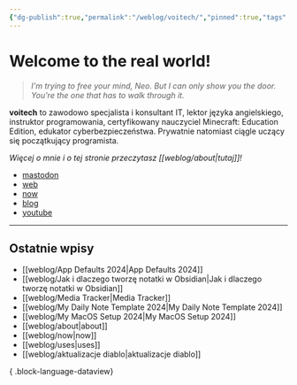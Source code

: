 ```yaml
---
{"dg-publish":true,"permalink":"/weblog/voitech/","pinned":true,"tags":["gardenEntry"]}
---
```



# Welcome to the real world!

> *I'm trying to free your mind, Neo. But I can only show you the door. You're the one that has to walk through it.*

**voitech** to zawodowo specjalista i konsultant IT, lektor języka angielskiego, instruktor programowania, certyfikowany nauczyciel Minecraft: Education Edition, edukator cyberbezpieczeństwa. Prywatnie natomiast ciągle uczący się początkujący programista.

*Więcej o mnie i o tej stronie przeczytasz [[weblog/about\|tutaj]]!*

- <a rel="me" href="https://social.lol/@voitech">mastodon</a>
- [web](https://voitech.omg.lol/)
- [now](https://voitech.omg.lol/now)
- [blog](https://voitech.weblog.lol)
- [youtube](https://www.youtube.com/@voitech_)

---

## Ostatnie wpisy

- [[weblog/App Defaults 2024\|App Defaults 2024]]
- [[weblog/Jak i dlaczego tworzę notatki w Obsidian\|Jak i dlaczego tworzę notatki w Obsidian]]
- [[weblog/Media Tracker\|Media Tracker]]
- [[weblog/My Daily Note Template 2024\|My Daily Note Template 2024]]
- [[weblog/My MacOS Setup 2024\|My MacOS Setup 2024]]
- [[weblog/about\|about]]
- [[weblog/now\|now]]
- [[weblog/uses\|uses]]
- [[weblog/aktualizacje diablo\|aktualizacje diablo]]

{ .block-language-dataview}
